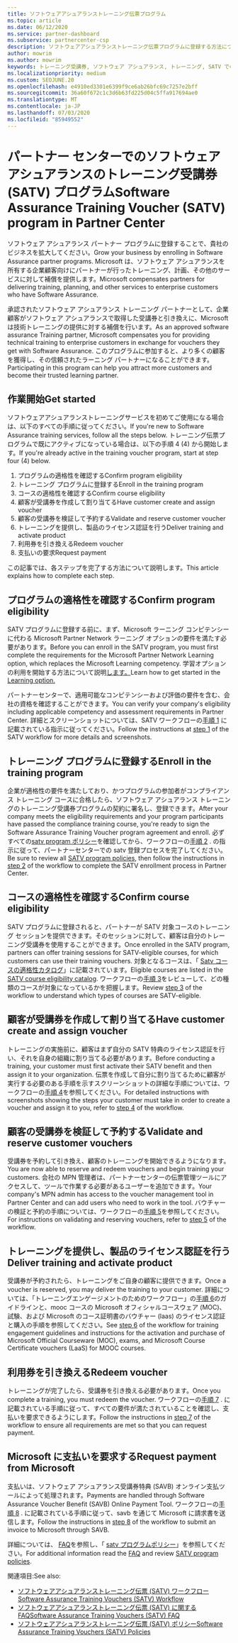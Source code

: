 ```yaml
---
title: ソフトウェアアシュアランストレーニング伝票プログラム
ms.topic: article
ms.date: 06/12/2020
ms.service: partner-dashboard
ms.subservice: partnercenter-csp
description: ソフトウェアアシュアランストレーニング伝票プログラムに登録する方法について説明します。これにより、企業のお客様にトレーニングと計画を提供するための補償を受けることができます。
author: mowrim
ms.author: mowrim
keywords: トレーニング受講券, ソフトウェア アシュアランス, トレーニング, SATV での登録, SATV
ms.localizationpriority: medium
ms.custom: SEOJUNE.20
ms.openlocfilehash: e4910ed3301e6399f9ce6ab26bfc69c7257e2bff
ms.sourcegitcommit: 36a60f672c1c3d6b63fd225d04c5ffa917694ae0
ms.translationtype: MT
ms.contentlocale: ja-JP
ms.lasthandoff: 07/03/2020
ms.locfileid: "85949552"
---
```

# <a name="software-assurance-training-voucher-satv-program-in-partner-center"></a><span data-ttu-id="56660-104">パートナー センターでのソフトウェア アシュアランスのトレーニング受講券 (SATV) プログラム</span><span class="sxs-lookup"><span data-stu-id="56660-104">Software Assurance Training Voucher (SATV) program in Partner Center</span></span>

<span data-ttu-id="56660-105">ソフトウェア アシュアランス パートナー プログラムに登録することで、貴社のビジネスを拡大してください。</span><span class="sxs-lookup"><span data-stu-id="56660-105">Grow your business by enrolling in Software Assurance partner programs.</span></span> <span data-ttu-id="56660-106">Microsoft は、ソフトウェア アシュアランスを所有する企業顧客向けにパートナーが行ったトレーニング、計画、その他のサービスに対して補償を提供します。</span><span class="sxs-lookup"><span data-stu-id="56660-106">Microsoft compensates partners for delivering training, planning, and other services to enterprise customers who have Software Assurance.</span></span>

<span data-ttu-id="56660-107">承認されたソフトウェア アシュアランス トレーニング パートナーとして、企業顧客がソフトウェア アシュアランスで取得した受講券と引き換えに、Microsoft は技術トレーニングの提供に対する補償を行います。</span><span class="sxs-lookup"><span data-stu-id="56660-107">As an approved software assurance Training partner, Microsoft compensates you for providing technical training to enterprise customers in exchange for vouchers they get with Software Assurance.</span></span> <span data-ttu-id="56660-108">このプログラムに参加すると、より多くの顧客を獲得し、その信頼されたラーニング パートナーになることができます。</span><span class="sxs-lookup"><span data-stu-id="56660-108">Participating in this program can help you attract more customers and become their trusted learning partner.</span></span>

## <a name="get-started"></a><span data-ttu-id="56660-109">作業開始</span><span class="sxs-lookup"><span data-stu-id="56660-109">Get started</span></span>

<span data-ttu-id="56660-110">ソフトウェアアシュアランストレーニングサービスを初めてご使用になる場合は、以下のすべての手順に従ってください。</span><span class="sxs-lookup"><span data-stu-id="56660-110">If you're new to Software Assurance training services, follow all the steps below.</span></span> <span data-ttu-id="56660-111">トレーニング伝票プログラムで既にアクティブになっている場合は、以下の手順 4 (4) から開始します。</span><span class="sxs-lookup"><span data-stu-id="56660-111">If you're already active in the training voucher program, start at step four (4) below.</span></span> 

1. <span data-ttu-id="56660-112">プログラムの適格性を確認する</span><span class="sxs-lookup"><span data-stu-id="56660-112">Confirm program eligibility</span></span>
2. <span data-ttu-id="56660-113">トレーニング プログラムに登録する</span><span class="sxs-lookup"><span data-stu-id="56660-113">Enroll in the training program</span></span>
3. <span data-ttu-id="56660-114">コースの適格性を確認する</span><span class="sxs-lookup"><span data-stu-id="56660-114">Confirm course eligibility</span></span>
4. <span data-ttu-id="56660-115">顧客が受講券を作成して割り当てる</span><span class="sxs-lookup"><span data-stu-id="56660-115">Have customer create and assign voucher</span></span>
5. <span data-ttu-id="56660-116">顧客の受講券を検証して予約する</span><span class="sxs-lookup"><span data-stu-id="56660-116">Validate and reserve customer voucher</span></span>
6. <span data-ttu-id="56660-117">トレーニングを提供し、製品のライセンス認証を行う</span><span class="sxs-lookup"><span data-stu-id="56660-117">Deliver training and activate product</span></span>
7. <span data-ttu-id="56660-118">利用券を引き換える</span><span class="sxs-lookup"><span data-stu-id="56660-118">Redeem voucher</span></span>
8. <span data-ttu-id="56660-119">支払いの要求</span><span class="sxs-lookup"><span data-stu-id="56660-119">Request payment</span></span>

<span data-ttu-id="56660-120">この記事では、各ステップを完了する方法について説明します。</span><span class="sxs-lookup"><span data-stu-id="56660-120">This article explains how to complete each step.</span></span>

## <a name="confirm-program-eligibility"></a><span data-ttu-id="56660-121">プログラムの適格性を確認する</span><span class="sxs-lookup"><span data-stu-id="56660-121">Confirm program eligibility</span></span>

<span data-ttu-id="56660-122">SATV プログラムに登録する前に、まず、Microsoft ラーニング コンピテンシーに代わる Microsoft Partner Network ラーニング オプションの要件を満たす必要があります。</span><span class="sxs-lookup"><span data-stu-id="56660-122">Before you can enroll in the SATV program, you must first complete the requirements for the Microsoft Partner Network Learning option, which replaces the Microsoft Learning competency.</span></span> <span data-ttu-id="56660-123">学習オプションの利用を開始する方法について説明[します。](https://partner.microsoft.com/membership/learning-partners)</span><span class="sxs-lookup"><span data-stu-id="56660-123">Learn how to get started in the [Learning option.](https://partner.microsoft.com/membership/learning-partners)</span></span>

<span data-ttu-id="56660-124">パートナーセンターで、適用可能なコンピテンシーおよび評価の要件を含む、会社の資格を確認することができます。</span><span class="sxs-lookup"><span data-stu-id="56660-124">You can verify your company's eligibility including applicable competency and assessment requirements in Partner Center.</span></span> <span data-ttu-id="56660-125">詳細とスクリーンショットについては、SATV ワークフローの[手順 1](https://query.prod.cms.rt.microsoft.com/cms/api/am/binary/RE4s3bB) に記載されている指示に従ってください。</span><span class="sxs-lookup"><span data-stu-id="56660-125">Follow the instructions at [step 1](https://query.prod.cms.rt.microsoft.com/cms/api/am/binary/RE4s3bB) of the SATV workflow for more details and screenshots.</span></span>

## <a name="enroll-in-the-training-program"></a><span data-ttu-id="56660-126">トレーニング プログラムに登録する</span><span class="sxs-lookup"><span data-stu-id="56660-126">Enroll in the training program</span></span>

<span data-ttu-id="56660-127">企業が適格性の要件を満たしており、かつプログラムの参加者がコンプライアンス トレーニング コースに合格したら、ソフトウェア アシュアランス トレーニングのトレーニング受講券プログラムの契約に署名し、登録できます。</span><span class="sxs-lookup"><span data-stu-id="56660-127">After your company meets the eligibility requirements and your program participants have passed the compliance training course, you're ready to sign the Software Assurance Training Voucher program agreement and enroll.</span></span> <span data-ttu-id="56660-128">必ずすべての[satv program ポリシー](https://query.prod.cms.rt.microsoft.com/cms/api/am/binary/RE3koEP)を確認してから、ワークフローの[手順 2](https://query.prod.cms.rt.microsoft.com/cms/api/am/binary/RE4s3bB) . の指示に従って、パートナーセンターでの satv 登録プロセスを完了してください。</span><span class="sxs-lookup"><span data-stu-id="56660-128">Be sure to review all [SATV program policies](https://query.prod.cms.rt.microsoft.com/cms/api/am/binary/RE3koEP), then follow the instructions in [step 2](https://query.prod.cms.rt.microsoft.com/cms/api/am/binary/RE4s3bB) of the workflow to complete the SATV enrollment process in Partner Center.</span></span>


## <a name="confirm-course-eligibility"></a><span data-ttu-id="56660-129">コースの適格性を確認する</span><span class="sxs-lookup"><span data-stu-id="56660-129">Confirm course eligibility</span></span>
<span data-ttu-id="56660-130">SATV プログラムに登録されると、パートナーが SATV 対象コースのトレーニング セッションを提供できます。そのセッションに対して、顧客は自分のトレーニング受講券を使用することができます。</span><span class="sxs-lookup"><span data-stu-id="56660-130">Once enrolled in the SATV program, partners can offer training sessions for SATV-eligible courses, for which customers can use their training vouchers.</span></span> <span data-ttu-id="56660-131">対象となるコースは、「 [Satv コースの適格性カタログ](https://savl-catalog.microsoft.com/)」に記載されています。</span><span class="sxs-lookup"><span data-stu-id="56660-131">Eligible courses are listed in the [SATV course eligibility catalog](https://savl-catalog.microsoft.com/).</span></span> <span data-ttu-id="56660-132">ワークフローの[手順 3](https://query.prod.cms.rt.microsoft.com/cms/api/am/binary/RE4s3bB)をレビューして、どの種類のコースが対象になっているかを把握します。</span><span class="sxs-lookup"><span data-stu-id="56660-132">Review [step 3](https://query.prod.cms.rt.microsoft.com/cms/api/am/binary/RE4s3bB) of the workflow to understand which types of courses are SATV-eligible.</span></span>

## <a name="have-customer-create-and-assign-voucher"></a><span data-ttu-id="56660-133">顧客が受講券を作成して割り当てる</span><span class="sxs-lookup"><span data-stu-id="56660-133">Have customer create and assign voucher</span></span>

<span data-ttu-id="56660-134">トレーニングの実施前に、顧客はまず自分の SATV 特典のライセンス認証を行い、それを自身の組織に割り当てる必要があります。</span><span class="sxs-lookup"><span data-stu-id="56660-134">Before conducting a training, your customer must first activate their SATV benefit and then assign it to your organization.</span></span> <span data-ttu-id="56660-135">伝票を作成して自分に割り当てるために顧客が実行する必要のある手順を示すスクリーンショットの詳細な手順については、ワークフローの[手順 4](https://query.prod.cms.rt.microsoft.com/cms/api/am/binary/RE4s3bB)を参照してください。</span><span class="sxs-lookup"><span data-stu-id="56660-135">For detailed instructions with screenshots showing the steps your customer must take in order to create a voucher and assign it to you, refer to [step 4](https://query.prod.cms.rt.microsoft.com/cms/api/am/binary/RE4s3bB) of the workflow.</span></span>

## <a name="validate-and-reserve-customer-vouchers"></a><span data-ttu-id="56660-136">顧客の受講券を検証して予約する</span><span class="sxs-lookup"><span data-stu-id="56660-136">Validate and reserve customer vouchers</span></span>

<span data-ttu-id="56660-137">受講券を予約して引き換え、顧客のトレーニングを開始できるようになります。</span><span class="sxs-lookup"><span data-stu-id="56660-137">You are now able to reserve and redeem vouchers and begin training your customers.</span></span> <span data-ttu-id="56660-138">会社の MPN 管理者は、パートナーセンターの伝票管理ツールにアクセスして、ツールで作業する必要があるユーザーを追加できます。</span><span class="sxs-lookup"><span data-stu-id="56660-138">Your company's MPN admin has access to the voucher management tool in Partner Center and can add users who need to work in the tool.</span></span> <span data-ttu-id="56660-139">バウチャーの検証と予約の手順については、ワークフローの[手順 5](https://query.prod.cms.rt.microsoft.com/cms/api/am/binary/RE4s3bB)を参照してください。</span><span class="sxs-lookup"><span data-stu-id="56660-139">For instructions on validating and reserving vouchers, refer to [step 5](https://query.prod.cms.rt.microsoft.com/cms/api/am/binary/RE4s3bB) of the workflow.</span></span>

## <a name="deliver-training-and-activate-product"></a><span data-ttu-id="56660-140">トレーニングを提供し、製品のライセンス認証を行う</span><span class="sxs-lookup"><span data-stu-id="56660-140">Deliver training and activate product</span></span>

<span data-ttu-id="56660-141">受講券が予約されたら、トレーニングをご自身の顧客に提供できます。</span><span class="sxs-lookup"><span data-stu-id="56660-141">Once a voucher is reserved, you may deliver the training to your customer.</span></span> <span data-ttu-id="56660-142">詳細については、「トレーニングエンゲージメントのためのワークフロー」の[手順 6](https://query.prod.cms.rt.microsoft.com/cms/api/am/binary/RE4s3bB)のガイドラインと、mooc コースの Microsoft オフィシャルコースウェア (MOC)、試験、および Microsoft のコース証明書のバウチャー (laas) のライセンス認証と購入の手順を参照してください。</span><span class="sxs-lookup"><span data-stu-id="56660-142">See [step 6](https://query.prod.cms.rt.microsoft.com/cms/api/am/binary/RE4s3bB) of the workflow for training engagement guidelines and instructions for the activation and purchase of Microsoft Official Courseware (MOC), exams, and Microsoft Course Certificate vouchers (LaaS) for MOOC courses.</span></span>

## <a name="redeem-voucher"></a><span data-ttu-id="56660-143">利用券を引き換える</span><span class="sxs-lookup"><span data-stu-id="56660-143">Redeem voucher</span></span>

<span data-ttu-id="56660-144">トレーニングが完了したら、受講券を引き換える必要があります。</span><span class="sxs-lookup"><span data-stu-id="56660-144">Once you complete a training, you must redeem the voucher.</span></span> <span data-ttu-id="56660-145">ワークフローの[手順 7](https://query.prod.cms.rt.microsoft.com/cms/api/am/binary/RE4s3bB) . に記載されている手順に従って、すべての要件が満たされていることを確認し、支払いを要求できるようにします。</span><span class="sxs-lookup"><span data-stu-id="56660-145">Follow the instructions in [step 7](https://query.prod.cms.rt.microsoft.com/cms/api/am/binary/RE4s3bB) of the workflow to ensure all requirements are met so that you can request payment.</span></span> 


## <a name="request-payment-from-microsoft"></a><span data-ttu-id="56660-146">Microsoft に支払いを要求する</span><span class="sxs-lookup"><span data-stu-id="56660-146">Request payment from Microsoft</span></span>

<span data-ttu-id="56660-147">支払いは、ソフトウェア アシュアランス受講券特典 (SAVB) オンライン支払ツールによって処理されます。</span><span class="sxs-lookup"><span data-stu-id="56660-147">Payments are handled through Software Assurance Voucher Benefit (SAVB) Online Payment Tool.</span></span> <span data-ttu-id="56660-148">ワークフローの[手順 8](https://query.prod.cms.rt.microsoft.com/cms/api/am/binary/RE4s3bB) . に記載されている手順に従って、savb を通じて Microsoft に請求書を送信します。</span><span class="sxs-lookup"><span data-stu-id="56660-148">Follow the instructions in [step 8](https://query.prod.cms.rt.microsoft.com/cms/api/am/binary/RE4s3bB) of the workflow to submit an invoice to Microsoft through SAVB.</span></span> 

<span data-ttu-id="56660-149">詳細については、 [FAQ](https://query.prod.cms.rt.microsoft.com/cms/api/am/binary/RE3kz5o)を参照し、「 [satv プログラムポリシー](https://query.prod.cms.rt.microsoft.com/cms/api/am/binary/RE3koEP)」を参照してください。</span><span class="sxs-lookup"><span data-stu-id="56660-149">For additional information read the [FAQ](https://query.prod.cms.rt.microsoft.com/cms/api/am/binary/RE3kz5o) and review [SATV program policies](https://query.prod.cms.rt.microsoft.com/cms/api/am/binary/RE3koEP).</span></span>

<span data-ttu-id="56660-150">関連項目:</span><span class="sxs-lookup"><span data-stu-id="56660-150">See also:</span></span>

- [<span data-ttu-id="56660-151">ソフトウェアアシュアランストレーニング伝票 (SATV) ワークフロー</span><span class="sxs-lookup"><span data-stu-id="56660-151">Software Assurance Training Vouchers (SATV) Workflow</span></span>](https://query.prod.cms.rt.microsoft.com/cms/api/am/binary/RE4s3bB)
- [<span data-ttu-id="56660-152">ソフトウェアアシュアランストレーニング伝票 (SATV) に関する FAQ</span><span class="sxs-lookup"><span data-stu-id="56660-152">Software Assurance Training Vouchers (SATV) FAQ</span></span>](https://query.prod.cms.rt.microsoft.com/cms/api/am/binary/RE3kz5o)
- [<span data-ttu-id="56660-153">ソフトウェアアシュアランストレーニング伝票 (SATV) ポリシー</span><span class="sxs-lookup"><span data-stu-id="56660-153">Software Assurance Training Vouchers (SATV) Policies</span></span>](https://query.prod.cms.rt.microsoft.com/cms/api/am/binary/RE3koEP)
